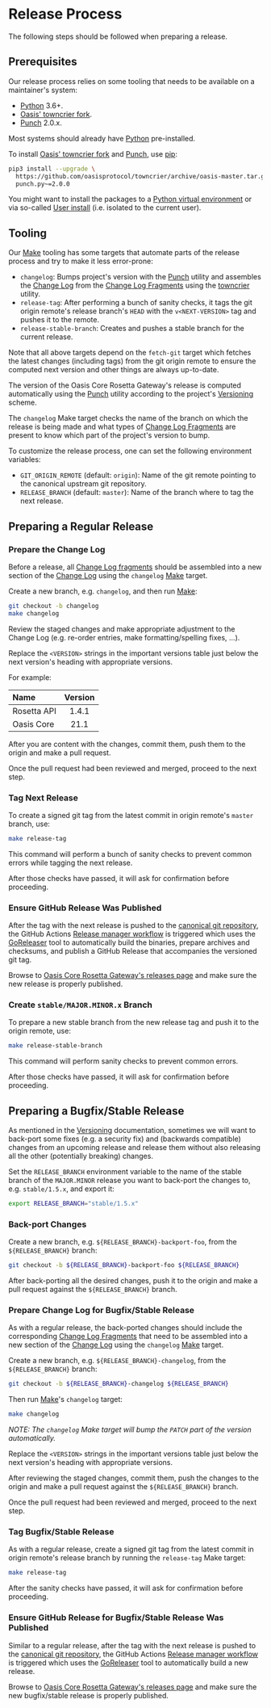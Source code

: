 # Release Process

The following steps should be followed when preparing a release.

## Prerequisites

Our release process relies on some tooling that needs to be available on a
maintainer's system:

- [Python] 3.6+.
- [Oasis' towncrier fork].
- [Punch] 2.0.x.

Most systems should already have [Python] pre-installed.

To install [Oasis' towncrier fork] and [Punch], use [pip]:

```bash
pip3 install --upgrade \
  https://github.com/oasisprotocol/towncrier/archive/oasis-master.tar.gz \
  punch.py~=2.0.0
```

You might want to install the packages to a [Python virtual environment] or
via so-called [User install] (i.e. isolated to the current user).

<!-- markdownlint-disable line-length -->
[Python]: https://www.python.org/
[Oasis' towncrier fork]: https://github.com/oasisprotocol/towncrier
[Punch]: https://github.com/lgiordani/punch
[pip]: https://pip.pypa.io/en/stable/
[Python virtual environment]:
  https://packaging.python.org/tutorials/installing-packages/#creating-virtual-environments
[User install]: https://pip.pypa.io/en/stable/user_guide/#user-installs
<!-- markdownlint-enable line-length -->

## Tooling

Our [Make] tooling has some targets that automate parts of the release process
and try to make it less error-prone:

- `changelog`: Bumps project's version with the [Punch] utility and assembles
  the [Change Log] from the [Change Log Fragments] using the
  [towncrier][Oasis' towncrier fork] utility.
- `release-tag`: After performing a bunch of sanity checks, it tags the git
  origin remote's release branch's `HEAD` with the `v<NEXT-VERSION>` tag and
  pushes it to the remote.
- `release-stable-branch`: Creates and pushes a stable branch for the current
  release.

Note that all above targets depend on the `fetch-git` target which fetches the
latest changes (including tags) from the git origin remote to ensure the
computed next version and other things are always up-to-date.

The version of the Oasis Core Rosetta Gateway's release is computed
automatically using the [Punch] utility according to the project's [Versioning]
scheme.

The `changelog` Make target checks the name of the branch on which the release
is being made and what types of [Change Log Fragments] are present to know
which part of the project's version to bump.

To customize the release process, one can set the following environment
variables:

- `GIT_ORIGIN_REMOTE` (default: `origin`): Name of the git remote pointing to
  the canonical upstream git repository.
- `RELEASE_BRANCH` (default: `master`): Name of the branch where to tag the next
  release.

[Make]: https://en.wikipedia.org/wiki/Make_\(software\)
[Change Log]: ../CHANGELOG.md
[Change Log Fragments]: ../.changelog/README.md
[Versioning]: versioning.md

## Preparing a Regular Release

### Prepare the Change Log

Before a release, all [Change Log fragments] should be assembled into a new
section of the [Change Log] using the `changelog` [Make] target.

Create a new branch, e.g. `changelog`, and then run [Make]:

```bash
git checkout -b changelog
make changelog
```

Review the staged changes and make appropriate adjustment to the Change Log
(e.g. re-order entries, make formatting/spelling fixes, ...).

Replace the `<VERSION>` strings in the important versions table just below the
next version's heading with appropriate versions.

For example:

| Name         | Version   |
|:-------------|:---------:|
| Rosetta API  | 1.4.1     |
| Oasis Core   | 21.1      |

After you are content with the changes, commit them, push them to the origin
and make a pull request.

Once the pull request had been reviewed and merged, proceed to the next step.

### Tag Next Release

To create a signed git tag from the latest commit in origin remote's `master`
branch, use:

```bash
make release-tag
```

This command will perform a bunch of sanity checks to prevent common errors
while tagging the next release.

After those checks have passed, it will ask for confirmation before proceeding.

### Ensure GitHub Release Was Published

After the tag with the next release is pushed to the [canonical git repository],
the GitHub Actions [Release manager workflow] is triggered which uses the
[GoReleaser] tool to automatically build the binaries, prepare archives and
checksums, and publish a GitHub Release that accompanies the versioned git tag.

Browse to [Oasis Core Rosetta Gateway's releases page] and make sure the new
release is properly published.

### Create `stable/MAJOR.MINOR.x` Branch

To prepare a new stable branch from the new release tag and push it to the
origin remote, use:

```bash
make release-stable-branch
```

This command will perform sanity checks to prevent common errors.

After those checks have passed, it will ask for confirmation before proceeding.

[canonical git repository]:
  https://github.com/oasisprotocol/oasis-core-rosetta-gateway
[Release manager workflow]: ../.github/workflows/release.yml
[GoReleaser]: https://goreleaser.com/
[Oasis Core Rosetta Gateway's releases page]:
  https://github.com/oasisprotocol/oasis-core-rosetta-gateway/releases

## Preparing a Bugfix/Stable Release

As mentioned in the [Versioning] documentation, sometimes we will want to
back-port some fixes (e.g. a security fix) and (backwards compatible) changes
from an upcoming release and release them without also releasing all the other
(potentially breaking) changes.

Set the `RELEASE_BRANCH` environment variable to the name of the stable branch
of the `MAJOR.MINOR` release you want to back-port the changes to, e.g.
`stable/1.5.x`, and export it:

```bash
export RELEASE_BRANCH="stable/1.5.x"
```

### Back-port Changes

Create a new branch, e.g. `${RELEASE_BRANCH}-backport-foo`, from the
`${RELEASE_BRANCH}` branch:

```bash
git checkout -b ${RELEASE_BRANCH}-backport-foo ${RELEASE_BRANCH}
```

After back-porting all the desired changes, push it to the origin and make a
pull request against the `${RELEASE_BRANCH}` branch.

### Prepare Change Log for Bugfix/Stable Release

As with a regular release, the back-ported changes should include the
corresponding [Change Log Fragments] that need to be assembled into a new
section of the [Change Log] using the `changelog` [Make] target.

Create a new branch, e.g. `${RELEASE_BRANCH}-changelog`, from the
`${RELEASE_BRANCH}` branch:

```bash
git checkout -b ${RELEASE_BRANCH}-changelog ${RELEASE_BRANCH}
```

Then run [Make]'s `changelog` target:

```bash
make changelog
```

*NOTE: The `changelog` Make target will bump the `PATCH` part of the version
automatically.*

Replace the `<VERSION>` strings in the important versions table just below the
next version's heading with appropriate versions.

After reviewing the staged changes, commit them, push the changes to the origin
and make a pull request against the `${RELEASE_BRANCH}` branch.

Once the pull request had been reviewed and merged, proceed to the next step.

### Tag Bugfix/Stable Release

As with a regular release, create a signed git tag from the latest commit in
origin remote's release branch by running the `release-tag` Make target:

```bash
make release-tag
```

After the sanity checks have passed, it will ask for confirmation before
proceeding.

### Ensure GitHub Release for Bugfix/Stable Release Was Published

Similar to a regular release, after the tag with the next release is pushed to
the [canonical git repository], the GitHub Actions [Release manager workflow] is
triggered which uses the [GoReleaser] tool to automatically build a new release.

Browse to [Oasis Core Rosetta Gateway's releases page] and make sure the new
bugfix/stable release is properly published.
